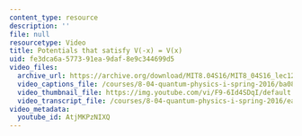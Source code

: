```yaml
---
content_type: resource
description: ''
file: null
resourcetype: Video
title: Potentials that satisfy V(-x) = V(x)
uid: fe3dca6a-5773-91ea-9daf-8e9c344699d5
video_files:
  archive_url: https://archive.org/download/MIT8.04S16/MIT8_04S16_lec12_s2_300k.mp4
  video_captions_file: /courses/8-04-quantum-physics-i-spring-2016/ba08101991e7579b9e3ecb3dc678d4b6_AtjMKPzNIXQ.vtt
  video_thumbnail_file: https://img.youtube.com/vi/F9-6Id4SDqI/default.jpg
  video_transcript_file: /courses/8-04-quantum-physics-i-spring-2016/ea41e9886afce1384ca8105014171b60_AtjMKPzNIXQ.pdf
video_metadata:
  youtube_id: AtjMKPzNIXQ
---
```

